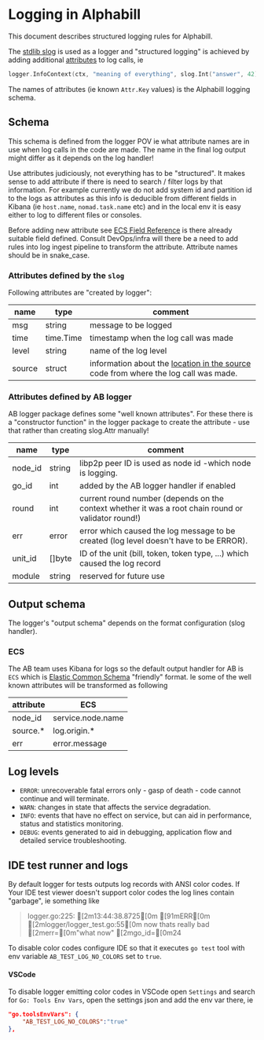 # Logging in Alphabill

This document describes structured logging rules for Alphabill.

The [stdlib slog](https://pkg.go.dev/log/slog) is used as a logger and
"structured logging" is achieved by adding additional 
[attributes](https://pkg.go.dev/log/slog#Attr) to log calls, ie

```go
logger.InfoContext(ctx, "meaning of everything", slog.Int("answer", 42))
```
The names of attributes (ie known `Attr.Key` values) is the Alphabill
logging schema.

## Schema

This schema is defined from the logger POV ie what attribute names are in use
when log calls in the code are made. The name in the final log output might
differ as it depends on the log handler!

Use attributes judiciously, not everything has to be "structured".
It makes sense to add attribute if there is need to search / filter logs
by that information.
For example currently we do not add system id and partition id to the logs as
attributes as this info is deducible from different fields in Kibana (ie
`host.name`, `nomad.task.name` etc) and in the local env it is easy either
to log to different files or consoles.

Before adding new attribute see 
[ECS Field Reference](https://www.elastic.co/guide/en/ecs/current/ecs-field-reference.html)
is there already suitable field defined.
Consult DevOps/infra will there be a need to add rules into log ingest pipeline
to transform the attribute.
Attribute names should be in snake_case.

### Attributes defined by the `slog`

Following attributes are "created by logger":

| name | type | comment |
|---|---|---|
| msg | string | message to be logged |
| time | time.Time | timestamp when the log call was made |
| level | string | name of the log level |
| source | struct | information about the [location in the source](https://pkg.go.dev/log/slog#Source) code from where the log call was made. |

### Attributes defined by AB logger

AB logger package defines some "well known attributes".
For these there is a "constructor function" in the logger package to create
the attribute - use that rather than creating slog.Attr manually!

| name | type | comment |
|---|---|---|
| node_id | string | libp2p peer ID is used as node id -which node is logging. |
| go_id | int | added by the AB logger handler if enabled |
| round | int | current round number (depends on the context whether it was a root chain round or validator round!) |
| err | error | error which caused the log message to be created (log level doesn't have to be ERROR). |
| unit_id | []byte | ID of the unit (bill, token, token type, ...) which caused the log record |
| module | string | reserved for future use |

## Output schema

The logger's "output schema" depends on the format configuration (slog handler).

### ECS

The AB team uses Kibana for logs so the default output handler for AB is `ECS`
which is 
[Elastic Common Schema](https://www.elastic.co/guide/en/ecs/current/ecs-field-reference.html)
"friendly" format. Ie some of the well known attributes will be transformed as following

| attribute | ECS |
|---|---|
| node_id | service.node.name |
| source.* | log.origin.* |
| err | error.message |

## Log levels

 - `ERROR`: unrecoverable fatal errors only - gasp of death - code cannot continue and will terminate.
 - `WARN`: changes in state that affects the service degradation.
 - `INFO`: events that have no effect on service, but can aid in performance, status and statistics monitoring.
 - `DEBUG`: events generated to aid in debugging, application flow and detailed service troubleshooting.

## IDE test runner and logs

By default logger for tests outputs log records with ANSI color codes.
If Your IDE test viewer doesn't support color codes the log lines contain "garbage",
ie something like

> logger.go:225: [2m13:44:38.8725[0m [91mERR[0m [2mlogger/logger_test.go:55[0m now thats really bad [2merr=[0m"what now" [2mgo_id=[0m24

To disable color codes configure IDE so that it executes `go test` tool with
env variable `AB_TEST_LOG_NO_COLORS` set to `true`.

#### VSCode

To disable logger emitting color codes in VSCode open `Settings` and search
for `Go: Tools Env Vars`, open the settings json and add the env var there, ie

```json
"go.toolsEnvVars": {
    "AB_TEST_LOG_NO_COLORS":"true"
},
```
